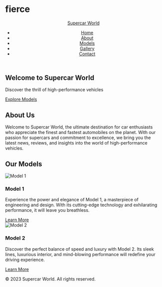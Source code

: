 # fierce
<!DOCTYPE html>
<html>
<head>
  <title>Supercar World</title>
  <link rel="stylesheet" href="style.css">
</head>
<body>
  <header>
    <nav>
      <div class="container">
        <div class="logo">
          <a href="index.html">Supercar World</a>
        </div>
        <ul class="menu">
          <li><a href="index.html">Home</a></li>
          <li><a href="about.html">About</a></li>
          <li><a href="models.html">Models</a></li>
          <li><a href="gallery.html">Gallery</a></li>
          <li><a href="contact.html">Contact</a></li>
        </ul>
      </div>
    </nav>
  </header>

  <section class="hero">
    <div class="container">
      <h1>Welcome to Supercar World</h1>
      <p>Discover the thrill of high-performance vehicles</p>
      <a href="models.html" class="btn">Explore Models</a>
    </div>
  </section>

  <section class="about">
    <div class="container">
      <h2>About Us</h2>
      <p>Welcome to Supercar World, the ultimate destination for car enthusiasts who appreciate the finest and fastest automobiles on the planet. With our passion for supercars and commitment to excellence, we bring you the latest news, reviews, and insights into the world of high-performance vehicles.</p>
    </div>
  </section>

  <section class="models">
    <div class="container">
      <h2>Our Models</h2>
      <div class="model">
        <img src="model1.jpg" alt="Model 1">
        <h3>Model 1</h3>
        <p>Experience the power and elegance of Model 1, a masterpiece of engineering and design. With its cutting-edge technology and exhilarating performance, it will leave you breathless.</p>
        <a href="model1.html" class="btn">Learn More</a>
      </div>
      <div class="model">
        <img src="model2.jpg" alt="Model 2">
        <h3>Model 2</h3>
        <p>Discover the perfect balance of speed and luxury with Model 2. Its sleek lines, luxurious interior, and mind-blowing performance will redefine your driving experience.</p>
        <a href="model2.html" class="btn">Learn More</a>
      </div>
    </div>
  </section>

  <footer>
    <div class="container">
      <p>&copy; 2023 Supercar World. All rights reserved.</p>
    </div>
  </footer>
</body>
</html>
